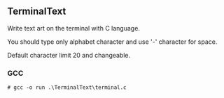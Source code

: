## TerminalText
Write text art on the terminal with C language.

You should type only alphabet character and use '-' character for space.

Default character limit 20 and changeable.

### GCC
```
# gcc -o run .\TerminalText\terminal.c
```

